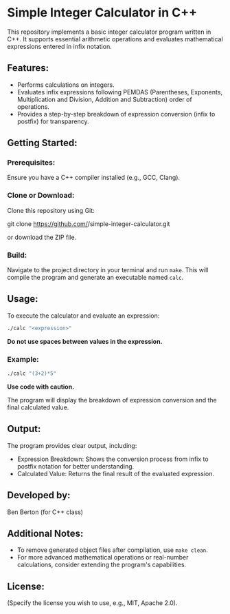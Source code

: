 # Simple Integer Calculator in C++

This repository implements a basic integer calculator program written in C++. It supports essential arithmetic operations and evaluates mathematical expressions entered in infix notation.

## Features:
- Performs calculations on integers.
- Evaluates infix expressions following PEMDAS (Parentheses, Exponents, Multiplication and Division, Addition and Subtraction) order of operations.
- Provides a step-by-step breakdown of expression conversion (infix to postfix) for transparency.

## Getting Started:

### Prerequisites:
Ensure you have a C++ compiler installed (e.g., GCC, Clang).

### Clone or Download:
Clone this repository using Git:

git clone https://github.com/<your-username>/simple-integer-calculator.git

or download the ZIP file.

### Build:
Navigate to the project directory in your terminal and run `make`. This will compile the program and generate an executable named `calc`.

## Usage:

To execute the calculator and evaluate an expression:

```bash
./calc "<expression>"
```
**Do not use spaces between values in the expression.**

### Example:

```bash
./calc "(3+2)*5"
```
**Use code with caution.**

The program will display the breakdown of expression conversion and the final calculated value.

## Output:

The program provides clear output, including:

- Expression Breakdown: Shows the conversion process from infix to postfix notation for better understanding.
- Calculated Value: Returns the final result of the evaluated expression.

## Developed by:

Ben Berton (for C++ class)

## Additional Notes:

- To remove generated object files after compilation, use `make clean`.
- For more advanced mathematical operations or real-number calculations, consider extending the program's capabilities.

## License:

(Specify the license you wish to use, e.g., MIT, Apache 2.0).
